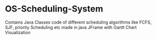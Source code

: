 # OS-Scheduling-System
Contains Java Classes code of different scheduling algorithms like FCFS, SJF, priority Scheduling etc made in java JFrame with Gantt Chart Visualization
